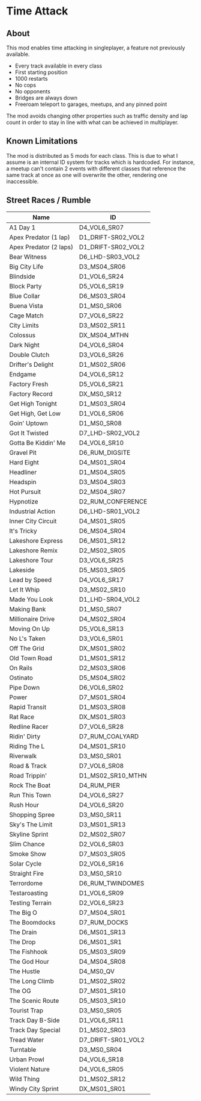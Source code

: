 # Time Attack

## About

This mod enables time attacking in singleplayer, a feature not previously
available.

- Every track available in every class
- First starting position
- 1000 restarts
- No cops
- No opponents
- Bridges are always down
- Freeroam teleport to garages, meetups, and any pinned point

The mod avoids changing other properties such as traffic density and lap count
in order to stay in line with what can be achieved in multiplayer.

## Known Limitations

The mod is distributed as 5 mods for each class. This is due to what I assume
is an internal ID system for tracks which is hardcoded. For instance, a meetup
can't contain 2 events with different classes that reference the same track at
once as one will overwrite the other, rendering one inaccessible.

## Street Races / Rumble

| Name                   | ID                 |
| ---------------------- | ------------------ |
| A1 Day 1               | D4_VOL6_SR07       |
| Apex Predator (1 lap)  | D1_DRIFT-SR02_VOL2 |
| Apex Predator (2 laps) | D1_DRIFT-SR02_VOL2 |
| Bear Witness           | D6_LHD-SR03_VOL2   |
| Big City Life          | D3_MS04_SR06       |
| Blindside              | D1_VOL6_SR24       |
| Block Party            | D5_VOL6_SR19       |
| Blue Collar            | D6_MS03_SR04       |
| Buena Vista            | D1_MS0_SR06        |
| Cage Match             | D7_VOL6_SR22       |
| City Limits            | D3_MS02_SR11       |
| Colossus               | DX_MS04_MTHN       |
| Dark Night             | D4_VOL6_SR04       |
| Double Clutch          | D3_VOL6_SR26       |
| Drifter's Delight      | D1_MS02_SR06       |
| Endgame                | D4_VOL6_SR12       |
| Factory Fresh          | D5_VOL6_SR21       |
| Factory Record         | DX_MS0_SR12        |
| Get High Tonight       | D1_MS03_SR04       |
| Get High, Get Low      | D1_VOL6_SR06       |
| Goin' Uptown           | D1_MS0_SR08        |
| Got It Twisted         | D7_LHD-SR02_VOL2   |
| Gotta Be Kiddin' Me    | D4_VOL6_SR10       |
| Gravel Pit             | D6_RUM_DIGSITE     |
| Hard Eight             | D4_MS01_SR04       |
| Headliner              | D1_MS04_SR05       |
| Headspin               | D3_MS04_SR03       |
| Hot Pursuit            | D2_MS04_SR07       |
| Hypnotize              | D2_RUM_CONFERENCE  |
| Industrial Action      | D6_LHD-SR01_VOL2   |
| Inner City Circuit     | D4_MS01_SR05       |
| It's Tricky            | D6_MS04_SR04       |
| Lakeshore Express      | D6_MS01_SR12       |
| Lakeshore Remix        | D2_MS02_SR05       |
| Lakeshore Tour         | D3_VOL6_SR25       |
| Lakeside               | D5_MS03_SR05       |
| Lead by Speed          | D4_VOL6_SR17       |
| Let It Whip            | D3_MS02_SR10       |
| Made You Look          | D1_LHD-SR04_VOL2   |
| Making Bank            | D1_MS0_SR07        |
| Millionaire Drive      | D4_MS02_SR04       |
| Moving On Up           | D5_VOL6_SR13       |
| No L's Taken           | D3_VOL6_SR01       |
| Off The Grid           | DX_MS01_SR02       |
| Old Town Road          | D1_MS01_SR12       |
| On Rails               | D2_MS03_SR06       |
| Ostinato               | D5_MS04_SR02       |
| Pipe Down              | D6_VOL6_SR02       |
| Power                  | D7_MS01_SR04       |
| Rapid Transit          | D1_MS03_SR08       |
| Rat Race               | DX_MS01_SR03       |
| Redline Racer          | D7_VOL6_SR28       |
| Ridin' Dirty           | D7_RUM_COALYARD    |
| Riding The L           | D4_MS01_SR10       |
| Riverwalk              | D3_MS0_SR01        |
| Road & Track           | D7_VOL6_SR08       |
| Road Trippin'          | D1_MS02_SR10_MTHN  |
| Rock The Boat          | D4_RUM_PIER        |
| Run This Town          | D4_VOL6_SR27       |
| Rush Hour              | D4_VOL6_SR20       |
| Shopping Spree         | D3_MS0_SR11        |
| Sky's The Limit        | D3_MS01_SR13       |
| Skyline Sprint         | D2_MS02_SR07       |
| Slim Chance            | D2_VOL6_SR03       |
| Smoke Show             | D7_MS03_SR05       |
| Solar Cycle            | D2_VOL6_SR16       |
| Straight Fire          | D3_MS0_SR10        |
| Terrordome             | D6_RUM_TWINDOMES   |
| Testaroasting          | D1_VOL6_SR09       |
| Testing Terrain        | D2_VOL6_SR23       |
| The Big O              | D7_MS04_SR01       |
| The Boomdocks          | D7_RUM_DOCKS       |
| The Drain              | D6_MS01_SR13       |
| The Drop               | D6_MS01_SR1        |
| The Fishhook           | D5_MS03_SR09       |
| The God Hour           | D4_MS04_SR08       |
| The Hustle             | D4_MS0_QV          |
| The Long Climb         | D1_MS02_SR02       |
| The OG                 | D7_MS01_SR10       |
| The Scenic Route       | D5_MS03_SR10       |
| Tourist Trap           | D3_MS0_SR05        |
| Track Day B-Side       | D1_VOL6_SR11       |
| Track Day Special      | D1_MS02_SR03       |
| Tread Water            | D7_DRIFT-SR01_VOL2 |
| Turntable              | D3_MS0_SR04        |
| Urban Prowl            | D4_VOL6_SR18       |
| Violent Nature         | D4_VOL6_SR05       |
| Wild Thing             | D1_MS02_SR12       |
| Windy City Sprint      | DX_MS01_SR01       |
